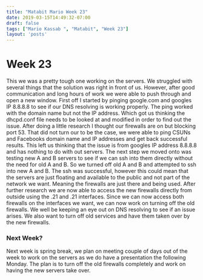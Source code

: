 ```yaml
---
title: "Matabit Mario Week 23"
date: 2019-03-15T14:49:32-07:00
draft: false
tags: ["Mario Kassab ", "Matabit", "Week 23"]
layout: 'posts'
---
```


# Week 23

This we was a pretty tough one working on the servers. We struggled with several things that the solution was right in front of us. However, after good communication and long hours of work we were able to push through and open a new window. First off I started by pinging google.com and googles IP 8.8.8.8 to see if our DNS resolving is working properly. The ping worked with the domain name but not the IP address. Which got us thinking the dhcpd.conf file needs to be looked at and modified in order to find out the issue. After doing a little research I thought our firewalls are on but blocking port 53. That did not turn our to be the case, we were able to ping CSUNs and Facebooks domain name and IP addresses and get back successful results. This left us thinking that the issue is from googles IP address 8.8.8.8 and has nothing to do with out servers. The next step we moved onto was testing new A and B servers to see if we can ssh into them directly without the need for old A and B. So we turned off old A and B and attempted to ssh into new A and B. The ssh was successful, however this could mean that the servers are just floating and available to the public and not part of the network we want. Meaning the firewalls are just there and being used. After further research we are now able to access the new firewalls directly from outside using the .21 and .21 interfaces. Since we can now access both firewalls on the interfaces we want, we can now work on turning off the old firewalls. We well be keeping an eye out on DNS resolving to see if an issue arises. We also want to turn off old services and have them taken over by the new firewalls. 

### Next Week?
Next week is spring break, we plan on meeting couple of days out of the week to work on the servers as we do have a presentation the following Monday. The plan is to turn off the old firewalls completely and work on having the new servers take over. 
